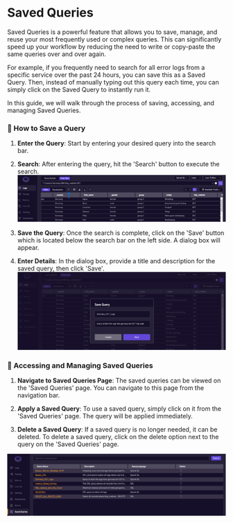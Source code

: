 # Saved Queries

Saved Queries is a powerful feature that allows you to save, manage, and reuse your most frequently used or complex queries. This can significantly speed up your workflow by reducing the need to write or copy-paste the same queries over and over again.

For example, if you frequently need to search for all error logs from a specific service over the past 24 hours, you can save this as a Saved Query. Then, instead of manually typing out this query each time, you can simply click on the Saved Query to instantly run it.

In this guide, we will walk through the process of saving, accessing, and managing Saved Queries.

### 💾 How to Save a Query

1. **Enter the Query**: Start by entering your desired query into the search bar.

2. **Search**: After entering the query, hit the 'Search' button to execute the search.
![Search](../static/img/saved_query_search.png)
3. **Save the Query**: Once the search is complete, click on the 'Save' button which is located below the search bar on the left side. A dialog box will appear.

4. **Enter Details**: In the dialog box, provide a title and description for the saved query, then click 'Save'.
![Saved query popup](../static/img/saved_query_popup.png)

### 📂 Accessing and Managing Saved Queries

1. **Navigate to Saved Queries Page**: The saved queries can be viewed on the 'Saved Queries' page. You can navigate to this page from the navigation bar.

2. **Apply a Saved Query**: To use a saved query, simply click on it from the 'Saved Queries' page. The query will be applied immediately.

3. **Delete a Saved Query**: If a saved query is no longer needed, it can be deleted. To delete a saved query, click on the delete option next to the query on the 'Saved Queries' page.

![Saved query popup](../static/img/saved_query_list.png)
